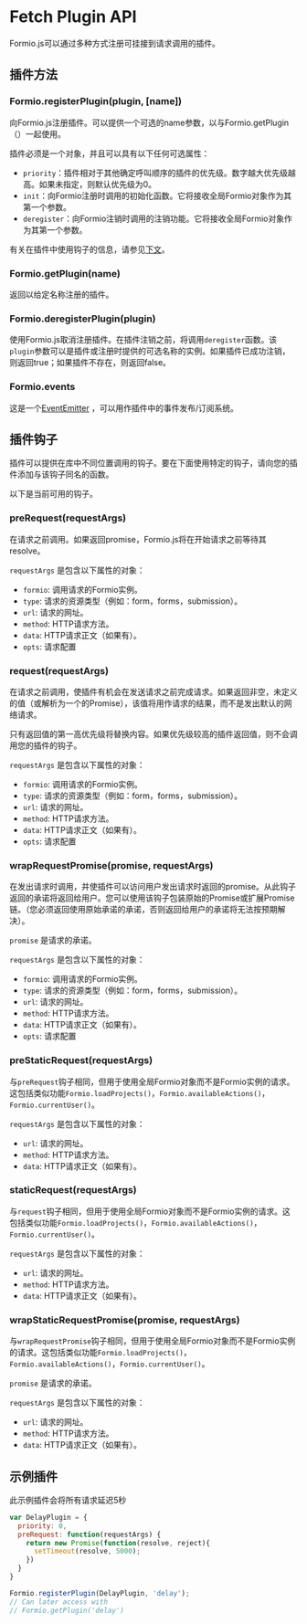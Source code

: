 # Fetch Plugin API

Formio.js可以通过多种方式注册可挂接到请求调用的插件。

## 插件方法

### Formio.registerPlugin(plugin, [name])

向Formio.js注册插件。可以提供一个可选的name参数，以与Formio.getPlugin（）一起使用。

插件必须是一个对象，并且可以具有以下任何可选属性：

*   `priority`：插件相对于其他确定呼叫顺序的插件的优先级。数字越大优先级越高。如果未指定，则默认优先级为0。
*   `init`：向Formio注册时调用的初始化函数。它将接收全局Formio对象作为其第一个参数。
*   `deregister`：向Formio注销时调用的注销功能。它将接收全局Formio对象作为其第一个参数。

有关在插件中使用钩子的信息，请参见[下文](#plugin-hooks)。

### Formio.getPlugin(name)

返回以给定名称注册的插件。

### Formio.deregisterPlugin(plugin)

使用Formio.js取消注册插件。在插件注销之前，将调用`deregister`函数。该`plugin`参数可以是插件或注册时提供的可选名称的实例。如果插件已成功注销，则返回true；如果插件不存在，则返回false。

### Formio.events

这是一个[EventEmitter](https://nodejs.org/api/events.html) ，可以用作插件中的事件发布/订阅系统。

## 插件钩子

插件可以提供在库中不同位置调用的钩子。要在下面使用特定的钩子，请向您的插件添加与该钩子同名的函数。

以下是当前可用的钩子。

### preRequest(requestArgs)

在请求之前调用。如果返回promise，Formio.js将在开始请求之前等待其resolve。

`requestArgs` 是包含以下属性的对象：

 - `formio`: 调用请求的Formio实例。
 - `type`: 请求的资源类型（例如：form，forms，submission）。
 - `url`: 请求的网址。
 - `method`: HTTP请求方法。
 - `data`: HTTP请求正文（如果有）。
 - `opts`: 请求配置

### request(requestArgs)

在请求之前调用，使插件有机会在发送请求之前完成请求。如果返回非空，未定义的值（或解析为一个的Promise），该值将用作请求的结果，而不是发出默认的网络请求。

只有返回值的第一高优先级将替换内容。如果优先级较高的插件返回值，则不会调用您的插件的钩子。

`requestArgs` 是包含以下属性的对象：

 - `formio`: 调用请求的Formio实例。
 - `type`: 请求的资源类型（例如：form，forms，submission）。
 - `url`: 请求的网址。
 - `method`: HTTP请求方法。
 - `data`: HTTP请求正文（如果有）。
 - `opts`: 请求配置

### wrapRequestPromise(promise, requestArgs)

在发出请求时调用，并使插件可以访问用户发出请求时返回的promise。从此钩子返回的承诺将返回给用户。您可以使用该钩子包装原始的Promise或扩展Promise链。（您必须返回使用原始承诺的承诺，否则返回给用户的承诺将无法按预期解决）。

`promise` 是请求的承诺。

`requestArgs` 是包含以下属性的对象：

 - `formio`: 调用请求的Formio实例。
 - `type`: 请求的资源类型（例如：form，forms，submission）。
 - `url`: 请求的网址。
 - `method`: HTTP请求方法。
 - `data`: HTTP请求正文（如果有）。
 - `opts`: 请求配置

### preStaticRequest(requestArgs)

与`preRequest`钩子相同，但用于使用全局Formio对象而不是Formio实例的请求。这包括类似功能`Formio.loadProjects()`，`Formio.availableActions()`，`Formio.currentUser()`。

`requestArgs` 是包含以下属性的对象：

 - `url`: 请求的网址。
 - `method`: HTTP请求方法。
 - `data`: HTTP请求正文（如果有）。

### staticRequest(requestArgs)

与`request`钩子相同，但用于使用全局Formio对象而不是Formio实例的请求。这包括类似功能`Formio.loadProjects()`，`Formio.availableActions()`，`Formio.currentUser()`。

`requestArgs` 是包含以下属性的对象：

 - `url`: 请求的网址。
 - `method`: HTTP请求方法。
 - `data`: HTTP请求正文（如果有）。

### wrapStaticRequestPromise(promise, requestArgs)

与`wrapRequestPromise`钩子相同，但用于使用全局Formio对象而不是Formio实例的请求。这包括类似功能`Formio.loadProjects()`，`Formio.availableActions()`，`Formio.currentUser()`。

`promise` 是请求的承诺。

`requestArgs` 是包含以下属性的对象：

 - `url`: 请求的网址。
 - `method`: HTTP请求方法。
 - `data`: HTTP请求正文（如果有）。

## 示例插件

此示例插件会将所有请求延迟5秒

```javascript
var DelayPlugin = {
  priority: 0,
  preRequest: function(requestArgs) {
    return new Promise(function(resolve, reject){
      setTimeout(resolve, 5000);
    })
  }
}

Formio.registerPlugin(DelayPlugin, 'delay');
// Can later access with
// Formio.getPlugin('delay')
```
